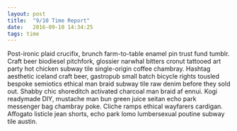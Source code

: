 ```yaml
---
layout: post
title:  "9/10 Time Report"
date:   2016-09-10 14:34:25
tags: time
---
```


Post-ironic plaid crucifix, brunch farm-to-table enamel pin trust fund tumblr. Craft beer biodiesel pitchfork, glossier narwhal bitters cronut tattooed art party hot chicken subway tile single-origin coffee chambray. Hashtag aesthetic iceland craft beer, gastropub small batch bicycle rights tousled bespoke semiotics ethical man braid subway tile raw denim before they sold out. Shabby chic shoreditch activated charcoal man braid af ennui. Kogi readymade DIY, mustache man bun green juice seitan echo park messenger bag chambray poke. Cliche ramps ethical wayfarers cardigan. Affogato listicle jean shorts, echo park lomo lumbersexual poutine subway tile austin.
